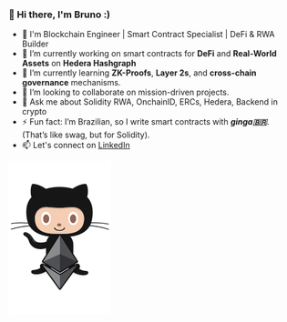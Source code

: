 ### 👋 Hi there, I'm Bruno :)

- 🚀 I'm Blockchain Engineer | Smart Contract Specialist | DeFi & RWA Builder
- 🔭 I’m currently working on smart contracts for **DeFi** and **Real-World Assets** on **Hedera Hashgraph**
- 🌱 I’m currently learning **ZK-Proofs**, **Layer 2s**, and **cross-chain governance** mechanisms.
- 👯 I’m looking to collaborate on mission-driven projects.
- 💬 Ask me about Solidity RWA, OnchainID, ERCs, Hedera, Backend in crypto
- ⚡  Fun fact: I’m Brazilian, so I write smart contracts with **_ginga🇧🇷_**. (That’s like swag, but for Solidity).
- 📫 Let's connect on [LinkedIn](https://www.linkedin.com/in/bhncampos)

![octcat](octocat.png)
